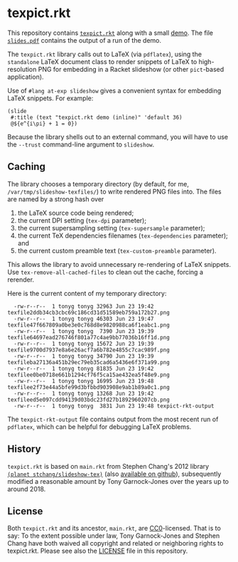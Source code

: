 # texpict.rkt

This repository contains [`texpict.rkt`](texpict.rkt) along with a
small [demo](main.rkt). The file [`slides.pdf`](slides.pdf) contains
the output of a run of the demo.

The `texpict.rkt` library calls out to LaTeX (via `pdflatex`), using
the `standalone` LaTeX document class to render snippets of LaTeX to
high-resolution PNG for embedding in a Racket slideshow (or other
`pict`-based application).

Use of `#lang at-exp slideshow` gives a convenient syntax for
embedding LaTeX snippets. For example:

```racket
(slide
 #:title (text "texpict.rkt demo (inline)" 'default 36)
 @${e^{i\pi} + 1 = 0})
```

Because the library shells out to an external command, you will have
to use the `--trust` command-line argument to `slideshow`.

## Caching

The library chooses a temporary directory (by default, for me,
`/var/tmp/slideshow-texfiles/`) to write rendered PNG files into. The
files are named by a strong hash over

 1. the LaTeX source code being rendered;
 2. the current DPI setting (`tex-dpi` parameter);
 3. the current supersampling setting (`tex-supersample` parameter);
 4. the current TeX dependencies filenames (`tex-dependencies` parameter); and
 5. the current custom preamble text (`tex-custom-preamble` parameter).

This allows the library to avoid unnecessary re-rendering of LaTeX
snippets. Use `tex-remove-all-cached-files` to clean out the cache,
forcing a rerender.

Here is the current content of my temporary directory:

      -rw-r--r--  1 tonyg tonyg 32963 Jun 23 19:42 texfile2ddb34cb3cbc69c186cd31d51589eb759a172b27.png
      -rw-r--r--  1 tonyg tonyg 46303 Jun 23 19:47 texfile47f667809a0be3e0c768d8e9820988ca6f1eabc1.png
      -rw-r--r--  1 tonyg tonyg  7390 Jun 23 19:39 texfile64697ead276746f801a77c4ae9bb77036b16ff1d.png
      -rw-r--r--  1 tonyg tonyg 15672 Jun 23 19:39 texfile9700d7937e8a6e26acf7a6b782e4855c7cac989f.png
      -rw-r--r--  1 tonyg tonyg 34790 Jun 23 19:39 texfileba27136a451b29ec79eb35cad6a5436e6f371a99.png
      -rw-r--r--  1 tonyg tonyg 81835 Jun 23 19:42 texfilee0be0718e661b1294cf76f5ca15ae432ea5f48e9.png
      -rw-r--r--  1 tonyg tonyg 16995 Jun 23 19:48 texfilee2f73e44a5bfe99d3bfbbd903908e9ab1b89a0c1.png
      -rw-r--r--  1 tonyg tonyg 13268 Jun 23 19:42 texfileed5e097cdd94139d03bdc23fd27b1892960207cb.png
      -rw-r--r--  1 tonyg tonyg  3831 Jun 23 19:48 texpict-rkt-output

The `texpict-rkt-output` file contains output from the most recent run
of `pdflatex`, which can be helpful for debugging LaTeX problems.

## History

`texpict.rkt` is based on `main.rkt` from Stephen Chang's 2012 library
[`(planet stchang/slideshow-tex)`](https://planet.racket-lang.org/display.ss?package=slideshow-tex.plt&owner=stchang)
(also
[available on github](https://github.com/stchang/slideshow-tex)),
subsequently modified a reasonable amount by Tony Garnock-Jones over
the years up to around 2018.

## License

Both `texpict.rkt` and its ancestor, `main.rkt`, are
[CC0](https://creativecommons.org/publicdomain/zero/1.0/)-licensed.
That is to say: To the extent possible under law, Tony Garnock-Jones
and Stephen Chang have both waived all copyright and related or
neighboring rights to texpict.rkt. Please see also the
[LICENSE](LICENSE) file in this repository.
